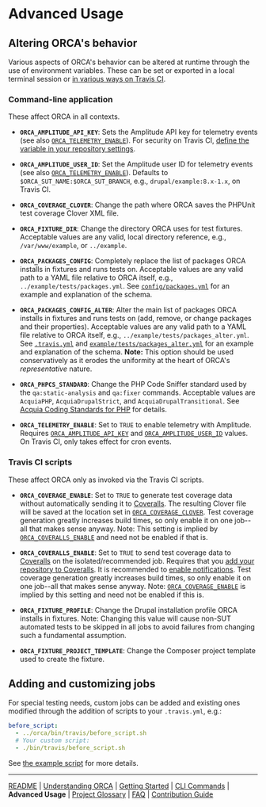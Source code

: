 # Advanced Usage

## Altering ORCA's behavior

Various aspects of ORCA's behavior can be altered at runtime through the use of environment variables. These can be set or exported in a local terminal session or [in various ways on Travis CI](https://docs.travis-ci.com/user/environment-variables/).

### Command-line application

These affect ORCA in all contexts.

* <a name="ORCA_AMPLITUDE_API_KEY"></a>**`ORCA_AMPLITUDE_API_KEY`**: Sets the Amplitude API key for telemetry events (see also [`ORCA_TELEMETRY_ENABLE`](#ORCA_TELEMETRY_ENABLE)). For security on Travis CI, [define the variable in your repository settings](https://docs.travis-ci.com/user/environment-variables/#defining-variables-in-repository-settings).

* <a name="ORCA_AMPLITUDE_USER_ID"></a>**`ORCA_AMPLITUDE_USER_ID`**: Set the Amplitude user ID for telemetry events (see also [`ORCA_TELEMETRY_ENABLE`](#ORCA_TELEMETRY_ENABLE)). Defaults to `$ORCA_SUT_NAME:$ORCA_SUT_BRANCH`, e.g., `drupal/example:8.x-1.x`, on Travis CI.

* <a name="ORCA_COVERAGE_CLOVER"></a>**`ORCA_COVERAGE_CLOVER`**: Change the path where ORCA saves the PHPUnit test coverage Clover XML file.

* <a name="ORCA_FIXTURE_DIR"></a>**`ORCA_FIXTURE_DIR`**: Change the directory ORCA uses for test fixtures. Acceptable values are any valid, local directory reference, e.g., `/var/www/example`, or `../example`.

* <a name="ORCA_PACKAGES_CONFIG"></a>**`ORCA_PACKAGES_CONFIG`**: Completely replace the list of packages ORCA installs in fixtures and runs tests on. Acceptable values are any valid path to a YAML file relative to ORCA itself, e.g., `../example/tests/packages.yml`. See [`config/packages.yml`](../config/packages.yml) for an example and explanation of the schema.

* <a name="ORCA_PACKAGES_CONFIG_ALTER"></a>**`ORCA_PACKAGES_CONFIG_ALTER`**: Alter the main list of packages ORCA installs in fixtures and runs tests on (add, remove, or change packages and their properties). Acceptable values are any valid path to a YAML file relative to ORCA itself, e.g., `../example/tests/packages_alter.yml`. See [`.travis.yml`](../.travis.yml) and [`example/tests/packages_alter.yml`](../example/tests/packages_alter.yml) for an example and explanation of the schema. **Note:** This option should be used conservatively as it erodes the uniformity at the heart of ORCA's _representative_ nature.

* <a name="ORCA_PHPCS_STANDARD"></a>**`ORCA_PHPCS_STANDARD`**: Change the PHP Code Sniffer standard used by the `qa:static-analysis` and `qa:fixer` commands. Acceptable values are `AcquiaPHP`, `AcquiaDrupalStrict`, and `AcquiaDrupalTransitional`. See [Acquia Coding Standards for PHP](https://packagist.org/packages/acquia/coding-standards) for details.

* <a name="ORCA_TELEMETRY_ENABLE"></a>**`ORCA_TELEMETRY_ENABLE`**: Set to `TRUE` to enable telemetry with Amplitude. Requires [`ORCA_AMPLITUDE_API_KEY`](#ORCA_AMPLITUDE_API_KEY) and [`ORCA_AMPLITUDE_USER_ID`](#ORCA_AMPLITUDE_USER_ID) values. On Travis CI, only takes effect for cron events.

### Travis CI scripts

These affect ORCA only as invoked via the Travis CI scripts.

* <a name="ORCA_COVERAGE_ENABLE"></a>**`ORCA_COVERAGE_ENABLE`**: Set to `TRUE` to generate test coverage data without automatically sending it to [Coveralls](https://coveralls.io/). The resulting Clover file will be saved at the location set in [`ORCA_COVERAGE_CLOVER`](#ORCA_COVERAGE_CLOVER). Test coverage generation greatly increases build times, so only enable it on one job--all that makes sense anyway. Note: This setting is implied by [`ORCA_COVERALLS_ENABLE`](#ORCA_COVERALLS_ENABLE) and need not be enabled if that is.

* <a name="ORCA_COVERALLS_ENABLE"></a>**`ORCA_COVERALLS_ENABLE`**: Set to `TRUE` to send test coverage data to [Coveralls](https://coveralls.io/) on the isolated/recommended job. Requires that you [add your repository to Coveralls](https://github.com/acquia/orca/blob/master/docs/faq.md#how-do-i-add-my-github-repository-to-coveralls). It is recommended to [enable notifications](https://docs.coveralls.io/coveralls-notifications). Test coverage generation greatly increases build times, so only enable it on one job--all that makes sense anyway. Note: [`ORCA_COVERAGE_ENABLE`](#ORCA_COVERAGE_ENABLE) is implied by this setting and need not be enabled if this is.

* <a name="ORCA_FIXTURE_PROFILE"></a>**`ORCA_FIXTURE_PROFILE`**: Change the Drupal installation profile ORCA installs in fixtures. Note: Changing this value will cause non-SUT automated tests to be skipped in all jobs to avoid failures from changing such a fundamental assumption.

* <a name="ORCA_FIXTURE_PROJECT_TEMPLATE"></a>**`ORCA_FIXTURE_PROJECT_TEMPLATE`**: Change the Composer project template used to create the fixture.

## Adding and customizing jobs

For special testing needs, custom jobs can be added and existing ones modified through the addition of scripts to your `.travis.yml`, e.g.:

   ```yaml
   before_script:
     - ../orca/bin/travis/before_script.sh
     # Your custom script:
     - ./bin/travis/before_script.sh
   ```

See [the example script](https://github.com/acquia/orca/blob/master/example/bin/travis/example.sh) for more details.

---

[README](README.md)
| [Understanding ORCA](understanding-orca.md)
| [Getting Started](getting-started.md)
| [CLI Commands](commands.md)
| **Advanced Usage**
| [Project Glossary](glossary.md)
| [FAQ](faq.md)
| [Contribution Guide](CONTRIBUTING.md)
